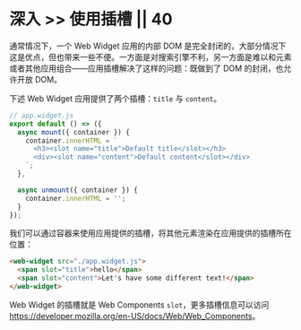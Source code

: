 # 深入 >> 使用插槽 || 40

通常情况下，一个 Web Widget 应用的内部 DOM 是完全封闭的，大部分情况下这是优点，但也带来一些不便。一方面是对搜索引擎不利，另一方面是难以和元素或者其他应用组合——应用插槽解决了这样的问题：既做到了 DOM 的封闭，也允许开放 DOM。

下述 Web Widget 应用提供了两个插槽：`title` 与 `content`。

```js
// app.widget.js
export default () => ({
  async mount({ container }) {
    container.innerHTML = `
      <h3><slot name="title">Default title</slot></h3>
      <div><slot name="content">Default content</slot></div>
    `;
  },

  async unmount({ container }) {
    container.innerHTML = '';
  }
});
```

我们可以通过容器来使用应用提供的插槽，将其他元素渲染在应用提供的插槽所在位置：

```html
<web-widget src="./app.widget.js">
  <span slot="title">hello</span>
  <span slot="content">Let's have some different text!</span>
</web-widget>
```

Web Widget 的插槽就是 Web Components `slot`，更多插槽信息可以访问 <https://developer.mozilla.org/en-US/docs/Web/Web_Components>。